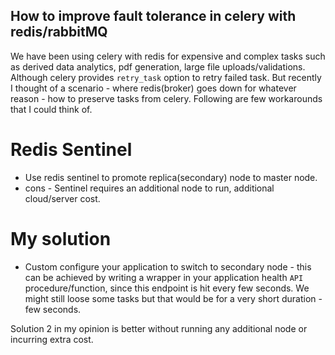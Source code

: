 ## How to improve fault tolerance in celery with redis/rabbitMQ

We have been using celery with redis for expensive and complex tasks such as derived data analytics, pdf generation, large file uploads/validations. Although celery provides `retry_task` option to retry failed task. But recently I thought of a scenario - where  redis(broker) goes down for whatever reason - how to preserve tasks from celery. Following are few workarounds that I could think of.

# Redis Sentinel
- Use redis sentinel to promote replica(secondary) node to master node.
- cons - Sentinel requires an additional node to run, additional cloud/server cost.

# My solution
- Custom configure your application to switch to secondary node - this can be achieved by writing a wrapper in your application health `API` procedure/function, since this endpoint is hit every few seconds. We might still loose some tasks but that would be for a very short duration - few seconds.
  
Solution 2 in my opinion is better without running any additional node or incurring extra cost.
